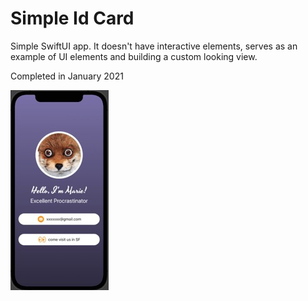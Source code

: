 # Simple Id Card

Simple SwiftUI app. It doesn't have interactive elements, serves as an example of UI elements and building a custom looking view.

Completed in January 2021

![alt text](https://github.com/streeetspirit/SimpleIdCard/blob/main/SimpleIdApp-Screenshot.jpeg "App Screenshot")
